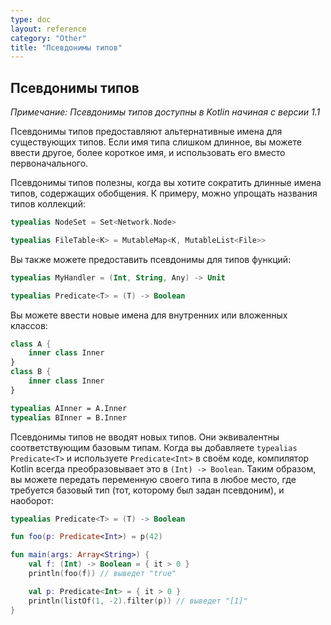 ```yaml
---
type: doc
layout: reference
category: "Other"
title: "Псевдонимы типов"
---
```


<!--## Type aliases-->
## Псевдонимы типов

_Примечание: Псевдонимы типов доступны в Kotlin начиная с версии 1.1_

<!--Type aliases provide alternative names for existing types.
If the type name is too long you can introduce a different shorter name and use the new one instead.-->
Псевдонимы типов предоставляют альтернативные имена для существующих типов.
Если имя типа слишком длинное, вы можете ввести другое, более короткое имя, и использовать его вместо первоначального.
 
<!--It's useful to shorten long generic types.
For instance, it's often tempting to shrink collection types:-->
Псевдонимы типов полезны, когда вы хотите сократить длинные имена типов, содержащих обобщения. 
К примеру, можно упрощать названия типов коллекций:

``` kotlin
typealias NodeSet = Set<Network.Node>

typealias FileTable<K> = MutableMap<K, MutableList<File>>
```

<!--You can provide different aliases for function types:-->
Вы также можете предоставить псевдонимы для типов функций:

``` kotlin
typealias MyHandler = (Int, String, Any) -> Unit

typealias Predicate<T> = (T) -> Boolean
```

<!--You can have new names for inner and nested classes:-->
Вы можете ввести новые имена для внутренних или вложенных классов:

``` kotlin
class A {
    inner class Inner
}
class B {
    inner class Inner
}

typealias AInner = A.Inner
typealias BInner = B.Inner
```

<!--Type aliases do not introduce new types. 
They are equivalent to the corresponding underlying types.
When you add `typealias Predicate<T>` and use `Predicate<Int>` in your code, the Kotlin compiler always expand it to `(Int) -> Boolean`. 
Thus you can pass a variable of your type whenever a general function type is required and vice versa:-->
Псевдонимы типов не вводят новых типов. Они эквивалентны соответствующим базовым типам. Когда вы добавляете `typealias Predicate<T>` и используете `Predicate<Int>` в своём коде, компилятор Kotlin всегда преобразовывает это в `(Int) -> Boolean`.
Таким образом, вы можете передать переменную своего типа в любое место, где требуется базовый тип (тот, которому был задан псевдоним), и наоборот:

``` kotlin
typealias Predicate<T> = (T) -> Boolean

fun foo(p: Predicate<Int>) = p(42)

fun main(args: Array<String>) {
    val f: (Int) -> Boolean = { it > 0 }
    println(foo(f)) // выведет "true"

    val p: Predicate<Int> = { it > 0 }
    println(listOf(1, -2).filter(p)) // выведет "[1]"
}
```
